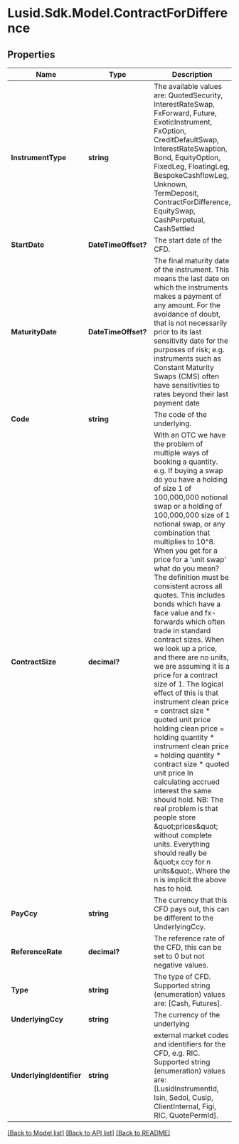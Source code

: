 
# Lusid.Sdk.Model.ContractForDifference

## Properties

Name | Type | Description | Notes
------------ | ------------- | ------------- | -------------
**InstrumentType** | **string** | The available values are: QuotedSecurity, InterestRateSwap, FxForward, Future, ExoticInstrument, FxOption, CreditDefaultSwap, InterestRateSwaption, Bond, EquityOption, FixedLeg, FloatingLeg, BespokeCashflowLeg, Unknown, TermDeposit, ContractForDifference, EquitySwap, CashPerpetual, CashSettled | 
**StartDate** | **DateTimeOffset?** | The start date of the CFD. | 
**MaturityDate** | **DateTimeOffset?** | The final maturity date of the instrument. This means the last date on which the instruments makes a payment of any amount.  For the avoidance of doubt, that is not necessarily prior to its last sensitivity date for the purposes of risk; e.g. instruments such as  Constant Maturity Swaps (CMS) often have sensitivities to rates beyond their last payment date | 
**Code** | **string** | The code of the underlying. | 
**ContractSize** | **decimal?** | With an OTC we have the problem of multiple ways of booking a quantity.  e.g.  If buying a swap do you have a holding of size 1 of 100,000,000 notional swap or a holding of 100,000,000 size of 1 notional swap, or any combination that multiplies to 10^8.  When you get for a price for a &#39;unit swap&#39; what do you mean? The definition must be consistent across all quotes. This includes bonds which have a face value and  fx-forwards which often trade in standard contract sizes. When we look up a price, and there are no units, we are assuming it is a price for a contract size of 1.  The logical effect of this is that  instrument clean price &#x3D; contract size * quoted unit price  holding clean price    &#x3D; holding quantity * instrument clean price &#x3D; holding quantity * contract size * quoted unit price  In calculating accrued interest the same should hold.  NB: The real problem is that people store \&quot;prices\&quot; without complete units. Everything should really be \&quot;x ccy for n units\&quot;. Where the n is implicit the above has to hold. | 
**PayCcy** | **string** | The currency that this CFD pays out, this can be different to the UnderlyingCcy. | 
**ReferenceRate** | **decimal?** | The reference rate of the CFD, this can be set to 0 but not negative values. | 
**Type** | **string** | The type of CFD.  Supported string (enumeration) values are: [Cash, Futures]. | 
**UnderlyingCcy** | **string** | The currency of the underlying | 
**UnderlyingIdentifier** | **string** | external market codes and identifiers for the CFD, e.g. RIC.  Supported string (enumeration) values are: [LusidInstrumentId, Isin, Sedol, Cusip, ClientInternal, Figi, RIC, QuotePermId]. | 

[[Back to Model list]](../README.md#documentation-for-models)
[[Back to API list]](../README.md#documentation-for-api-endpoints)
[[Back to README]](../README.md)

